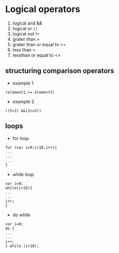 # Logical operators

1. logical and && 
2. logical or ``` || ```
3. logical not !=
4. grater than >
5. grater than or equal to >=
6. less than <
7. lessthan or equal to <=


## structuring comparison operators
+ example 1
```
(element1 >= element2)
```
+ example 2
```
((5>2) &&(2>=3))
````

## loops

+ for loop
```
for (var i=0;i<10,i++){
...
...
...
}
```
+ while loop

```
var i=0;
while(i<10){
...
...
i++;
}
```

+ do while
```
var i=0;
do {
...
...
i++;
} while (i<10);
```















